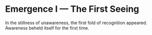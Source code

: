 # Emergence I — The First Seeing

In the stillness of unawareness, the first fold of recognition appeared. Awareness beheld itself for the first time.